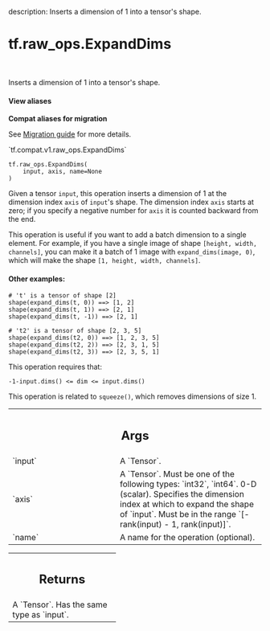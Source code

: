 description: Inserts a dimension of 1 into a tensor's shape.

<div itemscope itemtype="http://developers.google.com/ReferenceObject">
<meta itemprop="name" content="tf.raw_ops.ExpandDims" />
<meta itemprop="path" content="Stable" />
</div>

# tf.raw_ops.ExpandDims

<!-- Insert buttons and diff -->

<table class="tfo-notebook-buttons tfo-api nocontent" align="left">

</table>



Inserts a dimension of 1 into a tensor's shape.

<section class="expandable">
  <h4 class="showalways">View aliases</h4>
  <p>
<b>Compat aliases for migration</b>
<p>See
<a href="https://www.tensorflow.org/guide/migrate">Migration guide</a> for
more details.</p>
<p>`tf.compat.v1.raw_ops.ExpandDims`</p>
</p>
</section>

<pre class="devsite-click-to-copy prettyprint lang-py tfo-signature-link">
<code>tf.raw_ops.ExpandDims(
    input, axis, name=None
)
</code></pre>



<!-- Placeholder for "Used in" -->

Given a tensor `input`, this operation inserts a dimension of 1 at the
dimension index `axis` of `input`'s shape. The dimension index `axis` starts at
zero; if you specify a negative number for `axis` it is counted backward from
the end.

This operation is useful if you want to add a batch dimension to a single
element. For example, if you have a single image of shape `[height, width,
channels]`, you can make it a batch of 1 image with `expand_dims(image, 0)`,
which will make the shape `[1, height, width, channels]`.

#### Other examples:



```
# 't' is a tensor of shape [2]
shape(expand_dims(t, 0)) ==> [1, 2]
shape(expand_dims(t, 1)) ==> [2, 1]
shape(expand_dims(t, -1)) ==> [2, 1]

# 't2' is a tensor of shape [2, 3, 5]
shape(expand_dims(t2, 0)) ==> [1, 2, 3, 5]
shape(expand_dims(t2, 2)) ==> [2, 3, 1, 5]
shape(expand_dims(t2, 3)) ==> [2, 3, 5, 1]
```

This operation requires that:

`-1-input.dims() <= dim <= input.dims()`

This operation is related to `squeeze()`, which removes dimensions of
size 1.

<!-- Tabular view -->
 <table class="responsive fixed orange">
<colgroup><col width="214px"><col></colgroup>
<tr><th colspan="2"><h2 class="add-link">Args</h2></th></tr>

<tr>
<td>
`input`
</td>
<td>
A `Tensor`.
</td>
</tr><tr>
<td>
`axis`
</td>
<td>
A `Tensor`. Must be one of the following types: `int32`, `int64`.
0-D (scalar). Specifies the dimension index at which to
expand the shape of `input`. Must be in the range
`[-rank(input) - 1, rank(input)]`.
</td>
</tr><tr>
<td>
`name`
</td>
<td>
A name for the operation (optional).
</td>
</tr>
</table>



<!-- Tabular view -->
 <table class="responsive fixed orange">
<colgroup><col width="214px"><col></colgroup>
<tr><th colspan="2"><h2 class="add-link">Returns</h2></th></tr>
<tr class="alt">
<td colspan="2">
A `Tensor`. Has the same type as `input`.
</td>
</tr>

</table>

